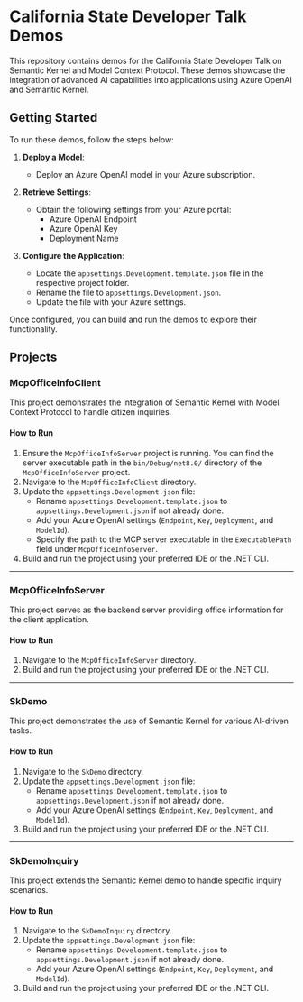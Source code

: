 # California State Developer Talk Demos

This repository contains demos for the California State Developer Talk on Semantic Kernel and Model Context Protocol. These demos showcase the integration of advanced AI capabilities into applications using Azure OpenAI and Semantic Kernel.

## Getting Started

To run these demos, follow the steps below:

1. **Deploy a Model**:
   - Deploy an Azure OpenAI model in your Azure subscription.

2. **Retrieve Settings**:
   - Obtain the following settings from your Azure portal:
     - Azure OpenAI Endpoint
     - Azure OpenAI Key
     - Deployment Name

3. **Configure the Application**:
   - Locate the `appsettings.Development.template.json` file in the respective project folder.
   - Rename the file to `appsettings.Development.json`.
   - Update the file with your Azure settings.

Once configured, you can build and run the demos to explore their functionality.

## Projects

### McpOfficeInfoClient

This project demonstrates the integration of Semantic Kernel with Model Context Protocol to handle citizen inquiries.

#### How to Run
1. Ensure the `McpOfficeInfoServer` project is running. You can find the server executable path in the `bin/Debug/net8.0/` directory of the `McpOfficeInfoServer` project.
2. Navigate to the `McpOfficeInfoClient` directory.
3. Update the `appsettings.Development.json` file:
   - Rename `appsettings.Development.template.json` to `appsettings.Development.json` if not already done.
   - Add your Azure OpenAI settings (`Endpoint`, `Key`, `Deployment`, and `ModelId`).
   - Specify the path to the MCP server executable in the `ExecutablePath` field under `McpOfficeInfoServer`.
4. Build and run the project using your preferred IDE or the .NET CLI.

---

### McpOfficeInfoServer

This project serves as the backend server providing office information for the client application.

#### How to Run
1. Navigate to the `McpOfficeInfoServer` directory.
2. Build and run the project using your preferred IDE or the .NET CLI.

---

### SkDemo

This project demonstrates the use of Semantic Kernel for various AI-driven tasks.

#### How to Run
1. Navigate to the `SkDemo` directory.
2. Update the `appsettings.Development.json` file:
   - Rename `appsettings.Development.template.json` to `appsettings.Development.json` if not already done.
   - Add your Azure OpenAI settings (`Endpoint`, `Key`, `Deployment`, and `ModelId`).
3. Build and run the project using your preferred IDE or the .NET CLI.

---

### SkDemoInquiry

This project extends the Semantic Kernel demo to handle specific inquiry scenarios.

#### How to Run
1. Navigate to the `SkDemoInquiry` directory.
2. Update the `appsettings.Development.json` file:
   - Rename `appsettings.Development.template.json` to `appsettings.Development.json` if not already done.
   - Add your Azure OpenAI settings (`Endpoint`, `Key`, `Deployment`, and `ModelId`).
3. Build and run the project using your preferred IDE or the .NET CLI.
